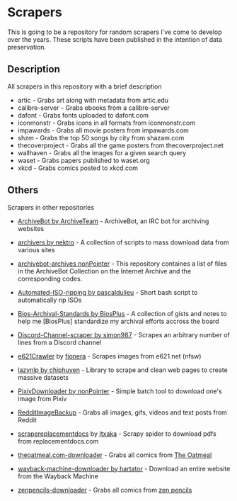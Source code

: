 # Scrapers
This is going to be a repository for random scrapers I've come to develop over the years. These scripts have been published in the intention of data preservation.

## Description
All scrapers in this repository with a brief description

* artic - Grabs art along with metadata from artic.edu 
* calibre-server - Grabs ebooks from a calibre-server
* dafont - Grabs fonts uploaded to dafont.com
* iconmonstr - Grabs icons in all formats from iconmonstr.com
* impawards - Grabs all movie posters from impawards.com
* shzm - Grabs the top 50 songs by city from shazam.com
* thecoverproject - Grabs all the game posters from thecoverproject.net
* wallhaven - Grabs all the images for a given search query
* waset - Grabs papers published to waset.org
* xkcd - Grabs comics posted to xkcd.com


## Others
Scrapers in other repositories

* [ArchiveBot by ArchiveTeam](https://github.com/ArchiveTeam/ArchiveBot) - ArchiveBot, an IRC bot for archiving websites

* [archivers by nektro](https://github.com/nektro/archivers) - A collection of scripts to mass download data from various sites

* [archivebot-archives nonPointer](https://github.com/nonPointer/PixivDownloader) - This repository containes a list of files in the ArchiveBot Collection on the Internet Archive and the corresponding codes.

* [Automated-ISO-ripping by pascaldulieu](https://github.com/pascaldulieu/Automated-ISO-ripping) - Short bash script to automatically rip ISOs

* [Bios-Archival-Standards by BiosPlus](https://github.com/BiosPlus/Bios-Archival-Standards) - A collection of gists and notes to help me [BiosPlus] standardize my archival efforts accross the board

* [Discord-Channel-scraper by simon987](https://github.com/simon987/Discord-Channel-scraper) - Scrapes an arbitrary number of lines from a Discord channel

* [e621Crawler](https://github.com/fionera/e621Crawler) by [fionera](https://github.com/fionera) - Scrapes images from e621.net (nfsw)
* [lazynlp by chiphuyen](https://github.com/chiphuyen/lazynlp) - Library to scrape and clean web pages to create massive datasets

* [PixivDownloader by nonPointer](https://github.com/nonPointer/PixivDownloader) - Simple batch tool to download one's image from Pixiv

* [RedditImageBackup](https://github.com/LameLemon/RedditImageBackup) - Grabs all images, gifs, videos and text posts from Reddit 

* [scrapereplacementdocs](https://github.com/Itxaka/scrapereplacementdocs) by [Itxaka](https://github.com/Itxaka/scrapereplacementdocs) - Scrapy spider to download pdfs from replacementdocs.com

* [theoatmeal.com-downloader](https://github.com/LameLemon/theoatmeal.com-downloader) - Grabs all comics from [The Oatmeal](https://theoatmeal.com)

* [wayback-machine-downloader by hartator](https://github.com/hartator/wayback-machine-downloader) - Download an entire website from the Wayback Machine

* [zenpencils-downloader](https://github.com/LameLemon/zenpencils-downloader) - Grabs all comics from [zen pencils](https://zenpencils.com/)
